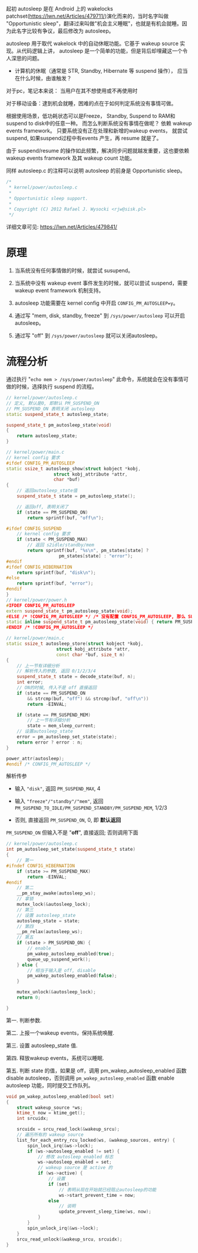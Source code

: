 
起初 autosleep 是在 Android 上的 wakelocks patchset(https://lwn.net/Articles/479711/)演化而来的，当时名字叫做 "Opportunistic sleep"，翻译过来叫做"机会主义睡眠"，也就是有机会就睡。因为此名字比较有争议，最后修改为 autosleep。

autosleep 用于取代 wakelock 中的自动休眠功能。它基于 wakeup source 实现。从代码逻辑上讲， autosleep 是一个简单的功能，但是背后却埋藏这一个令人深思的问题。

* 计算机的休眠（通常是 STR, Standby, Hibernate 等 suspend 操作）， 应当在什么时候，由谁触发？

对于pc，笔记本来说： 当用户在其不想使用或不再使用时

对于移动设备：逮到机会就睡，困难的点在于如何判定系统没有事情可做。

根据使用场景，低功耗状态可以是Freeze， Standby, Suspend to RAM和suspend to disk中的任意一种。 而怎么判断系统没有事情在做呢？ 依赖 wakeup events framework。 只要系统没有正在处理和新增的wakeup events， 就尝试 suspend, 如果suspend过程中有events 产生，再 resume 就是了。

由于 suspend/resume 的操作如此频繁，解决同步问题就越发重要，这也要依赖 wakeup events framework 及其 wakeup count 功能。

同样 autosleep.c 的注释可以说明 autosleep 的前身是 Opportunistic sleep。

```cpp
/*
 * kernel/power/autosleep.c
 *
 * Opportunistic sleep support.
 *
 * Copyright (C) 2012 Rafael J. Wysocki <rjw@sisk.pl>
 */
```

详细文章可见:  https://lwn.net/Articles/479841/

# 原理

1. 当系统没有任何事情做的时候，就尝试 susupend。

2. 当系统中没有 wakeup event 事件发生的时候，就可以尝试 suspend，需要 wakeup event framework 机制支持。

3. autosleep 功能需要在 kernel config 中开启 `CONFIG_PM_AUTOSLEEP=y`。

4. 通过写 "mem, disk,  standby, freeze" 到 `/sys/power/autosleep` 可以开启 autosleep。

5. 通过写 "off" 到 `/sys/power/autosleep` 就可以关闭autosleep。

# 流程分析

通过执行 "`echo mem > /sys/power/autosleep`" 此命令，系统就会在没有事情可做的时候，选择执行 suspend 的流程。

```cpp
// kernel/power/autosleep.c
// 定义, 默认是0, 即默认 PM_SUSPEND_ON
// PM_SUSPEND_ON 表明关闭 autosleep
static suspend_state_t autosleep_state;

suspend_state_t pm_autosleep_state(void)
{
	return autosleep_state;
}

// kernel/power/main.c
// kernel config 要求
#ifdef CONFIG_PM_AUTOSLEEP
static ssize_t autosleep_show(struct kobject *kobj,
			      struct kobj_attribute *attr,
			      char *buf)
{
    // 返回autosleep_state值
	suspend_state_t state = pm_autosleep_state();

    // 返回off, 表明关闭了
	if (state == PM_SUSPEND_ON)
		return sprintf(buf, "off\n");

#ifdef CONFIG_SUSPEND
    // kernel config 要求
	if (state < PM_SUSPEND_MAX)
        // 返回 s2idle/standby/mem
		return sprintf(buf, "%s\n", pm_states[state] ?
					pm_states[state] : "error");
#endif
#ifdef CONFIG_HIBERNATION
	return sprintf(buf, "disk\n");
#else
	return sprintf(buf, "error");
#endif
}
// kernel/power/power.h
#IFDEF CONFIG_PM_AUTOSLEEP
extern suspend_state_t pm_autosleep_state(void);
#ELSE /* !CONFIG_PM_AUTOSLEEP */ /* 没有配置 CONFIG_PM_AUTOSLEEP, 那么 SUSPEND 是可用的 */
static inline suspend_state_t pm_autosleep_state(void) { return PM_SUSPEND_ON; }
#ENDIF /* !CONFIG_PM_AUTOSLEEP */
```

```cpp
// kernel/power/main.c
static ssize_t autosleep_store(struct kobject *kobj,
			       struct kobj_attribute *attr,
			       const char *buf, size_t n)
{
    // 上一节有详细分析
    // 解析传入的参数, 返回 0/1/2/3/4
	suspend_state_t state = decode_state(buf, n);
	int error;
    // ON的时候, 传入不是 off 直接返回
	if (state == PM_SUSPEND_ON
	    && strcmp(buf, "off") && strcmp(buf, "off\n"))
		return -EINVAL;

	if (state == PM_SUSPEND_MEM)
        // 上一节有详细分析
		state = mem_sleep_current;
    // 设置autosleep_state
	error = pm_autosleep_set_state(state);
	return error ? error : n;
}

power_attr(autosleep);
#endif /* CONFIG_PM_AUTOSLEEP */
```

解析传参

* 输入 `"disk"`, 返回 `PM_SUSPEND_MAX`, 4

* 输入 `"freeze"/"standby"/"mem"`, 返回 `PM_SUSPEND_TO_IDLE/PM_SUSPEND_STANDBY/PM_SUSPEND_MEM`, 1/2/3

* 否则, 直接返回 `PM_SUSPEND_ON`, 0, 即 **默认返回**

`PM_SUSPEND_ON` 但输入不是 "**off**", 直接返回; 否则调用下面

```cpp
// kernel/power/autosleep.c
int pm_autosleep_set_state(suspend_state_t state)
{
    // 第一
#ifndef CONFIG_HIBERNATION
	if (state >= PM_SUSPEND_MAX)
		return -EINVAL;
#endif
    // 第二
	__pm_stay_awake(autosleep_ws);
    // 拿锁
	mutex_lock(&autosleep_lock);
    // 第三
    // 设置 autosleep_state
	autosleep_state = state;
    // 第四
	__pm_relax(autosleep_ws);
    // 第五
	if (state > PM_SUSPEND_ON) {
        // enable
		pm_wakep_autosleep_enabled(true);
		queue_up_suspend_work();
	} else {
        // 相当于输入是 off, disable
		pm_wakep_autosleep_enabled(false);
	}

	mutex_unlock(&autosleep_lock);
	return 0;

}
```

第一. 判断参数.

第二. 上报一个wakeup events，保持系统唤醒.

第三. 设置 autosleep_state 值.

第四. 释放wakeup events，系统可以睡眠.

第五. 判断 state 的值，如果是 off，调用 pm_wakep_autosleep_enabled 函数 disable autosleep，否则调用 `pm_wakep_autosleep_enabled` 函数 enable autosleep 功能，同时提交工作队列。

```cpp
void pm_wakep_autosleep_enabled(bool set)
{
	struct wakeup_source *ws;
	ktime_t now = ktime_get();
	int srcuidx;

	srcuidx = srcu_read_lock(&wakeup_srcu);
    // 遍历所有的 wakeup source
	list_for_each_entry_rcu_locked(ws, &wakeup_sources, entry) {
		spin_lock_irq(&ws->lock);
		if (ws->autosleep_enabled != set) {
            // 修改 autosleep_enabled 标志
			ws->autosleep_enabled = set;
            // wakeup source 是 active 的
			if (ws->active) {
                // 设置
				if (set)
                    // 表明从现在开始就已经阻止autosleep的功能
					ws->start_prevent_time = now;
				else
                    // 说明
					update_prevent_sleep_time(ws, now);
			}
		}
		spin_unlock_irq(&ws->lock);
	}
	srcu_read_unlock(&wakeup_srcu, srcuidx);
}
```


